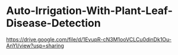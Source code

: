 # Auto-Irrigation-With-Plant-Leaf-Disease-Detection
https://drive.google.com/file/d/1EvupR-cN3M1ooVCLCu0dinDk1Ou-AnYI/view?usp=sharing

